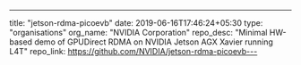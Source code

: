 ---
title: "jetson-rdma-picoevb"
date: 2019-06-16T17:46:24+05:30
type: "organisations"
org_name: "NVIDIA Corporation"
repo_desc: "Minimal HW-based demo of GPUDirect RDMA on NVIDIA Jetson AGX Xavier running L4T"
repo_link: https://github.com/NVIDIA/jetson-rdma-picoevb---